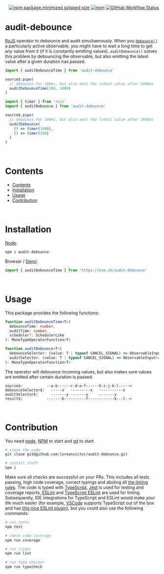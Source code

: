 <div align="right">

[![npm package minimized gzipped size](https://img.shields.io/bundlephobia/minzip/audit-debounce?style=flat-square&label=%20&color=black)](https://bundlejs.com/?q=audit-debounce)
[![npm](https://img.shields.io/npm/v/audit-debounce?color=black&label=&style=flat-square)](https://www.npmjs.com/package/audit-debounce)
[![GitHub Workflow Status](https://img.shields.io/github/actions/workflow/status/loreanvictor/audit-debounce/coverage.yml?label=&style=flat-square)](https://github.com/loreanvictor/audit-debounce/actions/workflows/coverage.yml)

</div>

# audit-debounce

[RxJS](https://rxjs.dev) operator to debounce and audit simultaenously. When you [`debounce()`](https://rxjs.dev/api/operators/debounce) a particularly active observable, you might have to wait a long
time to get any value from it (if it is constantly emitting values). `auditDebounce()` solves this problem by
debouncing the observable, but also emitting the latest value after a given duration has passed.

```js
import { auditDebounceTime } from 'audit-debounce'

source$.pipe(
  // debounce for 100ms, but also emit the latest value after 1000ms
  auditDebounceTime(100, 1000)
)
```
```js
import { timer } from 'rxjs'
import { auditDebounce } from 'audit-debounce'

source$.pipe(
  // debounce for 100ms, but also emit the latest value after 1000ms
  auditDebounce(
    () => timer(1000),
    () => timer(100)
  )
)
```

<br>

# Contents

- [Contents](#contents)
- [Installation](#installation)
- [Usage](#usage)
- [Contribution](#contribution)

<br>

# Installation

[Node](https://nodejs.org/en/):

```bash
npm i audit-debounce
```

Browser / [Deno](https://deno.land):

```js
import { auditDebounceTime } from 'https://esm.sh/audit-debounce'
```

<br>

# Usage

This package provides the following functions:

```ts
function auditDebounceTime<T>(
  debounceTime: number,
  auditTime: number,
  scheduler?: SchedulerLike
): MonoTypeOperatorFunction<T>
```
```ts
function auditDebounce<T>(
  debounceSelector: (value: T | typeof CANCEL_SIGNAL) => ObservableInput<any>,
  auditSelector: (value: T | typeof CANCEL_SIGNAL) => ObservableInput<any>
): MonoTypeOperatorFunction<T>
```

The operator will debounce incoming values, but also makes sure values are emitted after certain duration
is passed.

```
source$:           --a-b------c-d-e-f------h-i-j-k-l----->
debounceSelector$:   -----x   ---------x   -----------x
auditSelector$:      -------y -------y     -------y
result$:           -------b----------f------------k---l-->
```

<br>

# Contribution

You need [node](https://nodejs.org/en/), [NPM](https://www.npmjs.com) to start and [git](https://git-scm.com) to start.

```bash
# clone the code
git clone git@github.com:loreanvictor/audit-debounce.git
```
```bash
# install stuff
npm i
```

Make sure all checks are successful on your PRs. This includes all tests passing, high code coverage, correct typings and abiding all [the linting rules](https://github.com/loreanvictor/audit-debounce/blob/main/.eslintrc). The code is typed with [TypeScript](https://www.typescriptlang.org), [Jest](https://jestjs.io) is used for testing and coverage reports, [ESLint](https://eslint.org) and [TypeScript ESLint](https://typescript-eslint.io) are used for linting. Subsequently, IDE integrations for TypeScript and ESLint would make your life much easier (for example, [VSCode](https://code.visualstudio.com) supports TypeScript out of the box and has [this nice ESLint plugin](https://marketplace.visualstudio.com/items?itemName=dbaeumer.vscode-eslint)), but you could also use the following commands:

```bash
# run tests
npm test
```
```bash
# check code coverage
npm run coverage
```
```bash
# run linter
npm run lint
```
```bash
# run type checker
npm run typecheck
```
